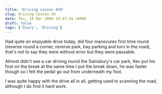 ```yaml
---
title: 'Driving Lesson #39'
slug: driving-lesson-39
date: Thu, 19 Mar 2009 19:47:24 +0000
draft: false
tags: ['Diary', 'Driving']
---
```


Had quite an enjoyable drive today, did four manovures first time round (reverse round a corner, reverse park, bay parking and turn in the road), that's not to say they were without error but they were passable.

Almost didn't see a car driving round the Sainsbury's car park, Kev put his foot on the break at the same time I put the break down, he was faster though so I felt the pedal go out from underneath my foot.

I was quite happy with the drive all in all, getting used to scanning the road, although I do find it hard work.